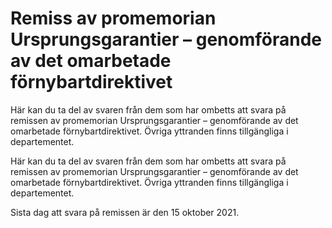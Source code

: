 # Remiss av promemorian Ursprungsgarantier – genomförande av det omarbetade förnybartdirektivet

Här kan du ta del av svaren från dem som har ombetts att svara på remissen av promemorian Ursprungsgarantier – genomförande av det omarbetade förnybartdirektivet. Övriga yttranden finns tillgängliga i departementet.

Här kan du ta del av svaren från dem som har ombetts att svara på remissen av promemorian Ursprungsgarantier – genomförande av det omarbetade förnybartdirektivet. Övriga yttranden finns tillgängliga i departementet.

Sista dag att svara på remissen är den 15 oktober 2021.
